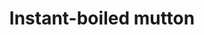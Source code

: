 ---
title: Instant-boiled mutton
creator: N509FZ
licence: CC BY-SA 4.0
licence-url: https://creativecommons.org/licenses/by-sa/4.0/deed.en
image-url: https://upload.wikimedia.org/wikipedia/commons/thumb/3/37/Instant-boiled_mutton_hot_pot_at_Yangfang_Shengli_%2820200111153612%29.jpg/1200px-Instant-boiled_mutton_hot_pot_at_Yangfang_Shengli_%2820200111153612%29.jpg
---